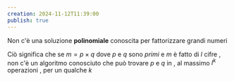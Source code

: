 ```yaml
---
creation: 2024-11-12T11:39:00
publish: true
---
```

Non c'è una soluzione **polinomiale** conoscita per fattorizzare grandi numeri 

Ciò significa che se $m=p \times q$ dove $p$ e $q$ sono *primi* e $m$ è fatto di $l$ cifre , non c'è un algoritmo conosciuto che può trovare $p$ e $q$ in , al massimo $l^k$ operazioni , per un qualche $k$   